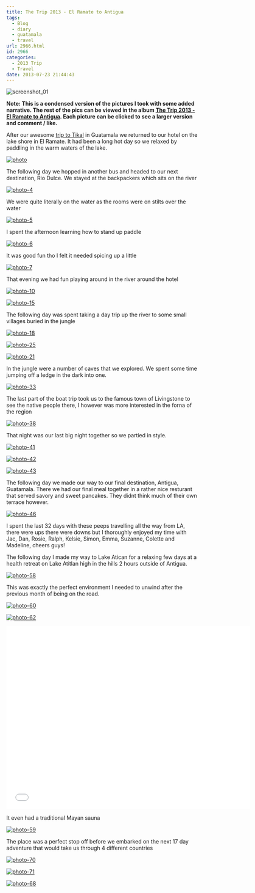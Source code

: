 ```yaml
---
title: The Trip 2013 - El Ramate to Antigua
tags:
  - Blog
  - diary
  - guatamala
  - travel
url: 2966.html
id: 2966
categories:
  - 2013 Trip
  - Travel
date: 2013-07-23 21:44:43
---
```


![screenshot_01](https://mikecann.co.uk/wp-content/uploads/2013/07/screenshot_01.png)

**Note: This is a condensed version of the pictures I took with some added narrative. The rest of the pics can be viewed in the album [The Trip 2013 - El Ramate to Antigua](https://www.facebook.com/mikeysee/media_set?set=a.10151773308266031.1073741839.593661030&type=3). Each picture can be clicked to see a larger version and comment / like.**

After our awesome [trip to Tikal](https://mikecann.co.uk/travel/the-trip-2013-playa-del-carmen-to-tikal/) in Guatamala we returned to our hotel on the lake shore in El Ramate. It had been a long hot day so we relaxed by paddling in the warm waters of the lake.

<!-- more -->

[![photo](https://mikecann.co.uk/wp-content/uploads/2013/07/photo2.jpg)](https://www.facebook.com/mikeysee/media_set?set=a.10151773308266031.1073741839.593661030&type=3)

The following day we hopped in another bus and headed to our next destination, Rio Dulce. We stayed at the backpackers which sits on the river

[![photo-4](https://mikecann.co.uk/wp-content/uploads/2013/07/photo-412.jpg)](https://www.facebook.com/photo.php?fbid=10151773313761031&set=a.10151773308266031.1073741839.593661030&type=3&theater)

We were quite literally on the water as the rooms were on stilts over the water

[![photo-5](https://mikecann.co.uk/wp-content/uploads/2013/07/photo-512.jpg)](https://www.facebook.com/photo.php?fbid=10151773314011031&set=a.10151773308266031.1073741839.593661030&type=3&theater)

I spent the afternoon learning how to stand up paddle

[![photo-6](https://mikecann.co.uk/wp-content/uploads/2013/07/photo-612.jpg)](https://www.facebook.com/photo.php?fbid=10151778493886031&set=a.10151773308266031.1073741839.593661030&type=3&theater)

It was good fun tho I felt it needed spicing up a little

[![photo-7](https://mikecann.co.uk/wp-content/uploads/2013/07/photo-712.jpg)](https://www.facebook.com/photo.php?fbid=10151778495401031&set=a.10151773308266031.1073741839.593661030&type=3&theater)

That evening we had fun playing around in the river around the hotel

[![photo-10](https://mikecann.co.uk/wp-content/uploads/2013/07/photo-1012.jpg)](https://www.facebook.com/photo.php?fbid=10151773316096031&set=a.10151773308266031.1073741839.593661030&type=3&theater)

[![photo-15](https://mikecann.co.uk/wp-content/uploads/2013/07/photo-152.jpg)](https://www.facebook.com/photo.php?fbid=10151773320531031&set=a.10151773308266031.1073741839.593661030&type=3&theater)

The following day was spent taking a day trip up the river to some small villages buried in the jungle

[![photo-18](https://mikecann.co.uk/wp-content/uploads/2013/07/photo-182.jpg)](https://www.facebook.com/photo.php?fbid=10151773325361031&set=a.10151773308266031.1073741839.593661030&type=3&theater)

[![photo-25](https://mikecann.co.uk/wp-content/uploads/2013/07/photo-252.jpg)](https://www.facebook.com/photo.php?fbid=10151773327371031&set=a.10151773308266031.1073741839.593661030&type=3&theater)

[![photo-21](https://mikecann.co.uk/wp-content/uploads/2013/07/photo-213.jpg)](https://www.facebook.com/photo.php?fbid=10151773325631031&set=a.10151773308266031.1073741839.593661030&type=3&theater)

In the jungle were a number of caves that we explored. We spent some time jumping off a ledge in the dark into one.

[![photo-33](https://mikecann.co.uk/wp-content/uploads/2013/07/photo-332.jpg)](https://www.facebook.com/photo.php?fbid=10151773329161031&set=a.10151773308266031.1073741839.593661030&type=3&theater)

The last part of the boat trip took us to the famous town of Livingstone to see the native people there, I however was more interested in the forna of the region

[![photo-38](https://mikecann.co.uk/wp-content/uploads/2013/07/photo-382.jpg)](https://www.facebook.com/photo.php?fbid=10151773330426031&set=a.10151773308266031.1073741839.593661030&type=3&theater)

That night was our last big night together so we partied in style.

[![photo-41](https://mikecann.co.uk/wp-content/uploads/2013/07/photo-413.jpg)](https://www.facebook.com/photo.php?fbid=10151773330966031&set=a.10151773308266031.1073741839.593661030&type=3&theater)

[![photo-42](https://mikecann.co.uk/wp-content/uploads/2013/07/photo-422.jpg)](https://www.facebook.com/photo.php?fbid=10151773331001031&set=a.10151773308266031.1073741839.593661030&type=3&theater)

[![photo-43](https://mikecann.co.uk/wp-content/uploads/2013/07/photo-432.jpg)](https://www.facebook.com/photo.php?fbid=10151773331176031&set=a.10151773308266031.1073741839.593661030&type=3&theater)

The following day we made our way to our final destination, Antigua, Guatamala. There we had our final meal together in a rather nice resturant that served savory and sweet pancakes. They didnt think much of their own terrace however.

[![photo-46](https://mikecann.co.uk/wp-content/uploads/2013/07/photo-462.jpg)](https://www.facebook.com/photo.php?fbid=10151773331751031&set=a.10151773308266031.1073741839.593661030&type=3&theater)

I spent the last 32 days with these peeps travelling all the way from LA, there were ups there were downs but I thoroughly enjoyed my time with Jac, Dan, Rosie, Ralph, Kelsie, Simon, Emma, Suzanne, Colette and Madeline, cheers guys!

The following day I made my way to Lake Atican for a relaxing few days at a health retreat on Lake Atitlan high in the hills 2 hours outside of Antigua.

[![photo-58](https://mikecann.co.uk/wp-content/uploads/2013/07/photo-582.jpg)](https://www.facebook.com/photo.php?fbid=10151778495856031&set=a.10151773308266031.1073741839.593661030&type=3&theater)

This was exactly the perfect environment I needed to unwind after the previous month of being on the road.

[![photo-60](https://mikecann.co.uk/wp-content/uploads/2013/07/photo-602.jpg)](https://www.facebook.com/photo.php?fbid=10151778496901031&set=a.10151773308266031.1073741839.593661030&type=3&theater)

[![photo-62](https://mikecann.co.uk/wp-content/uploads/2013/07/photo-622.jpg)](https://www.facebook.com/photo.php?fbid=10151773335966031&set=a.10151773308266031.1073741839.593661030&type=3&theater)

<iframe width="640" height="480" src="//www.youtube.com/embed/xNybI3rJdQU" frameborder="0" allowfullscreen></iframe>

It even had a traditional Mayan sauna

[![photo-59](https://mikecann.co.uk/wp-content/uploads/2013/07/photo-592.jpg)](https://www.facebook.com/photo.php?fbid=10151778496521031&set=a.10151773308266031.1073741839.593661030&type=3&theater)

The place was a perfect stop off before we embarked on the next 17 day adventure that would take us through 4 different countries

[![photo-70](https://mikecann.co.uk/wp-content/uploads/2013/07/photo-702.jpg)](https://www.facebook.com/photo.php?fbid=10151778498306031&set=a.10151773308266031.1073741839.593661030&type=3&theater)

[![photo-71](https://mikecann.co.uk/wp-content/uploads/2013/07/photo-713.jpg)](https://www.facebook.com/photo.php?fbid=10151778498496031&set=a.10151773308266031.1073741839.593661030&type=3&theater)

[![photo-68](https://mikecann.co.uk/wp-content/uploads/2013/07/photo-682.jpg)](https://www.facebook.com/photo.php?fbid=10151778497246031&set=a.10151773308266031.1073741839.593661030&type=3&theater)
